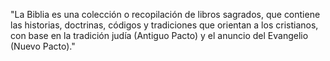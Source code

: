 "La Biblia es una colección o recopilación de libros sagrados, que 
contiene las historias, doctrinas, códigos y tradiciones que orientan a
 los cristianos, con base en la tradición judía (Antiguo Pacto) y 
 el anuncio del Evangelio (Nuevo Pacto)."